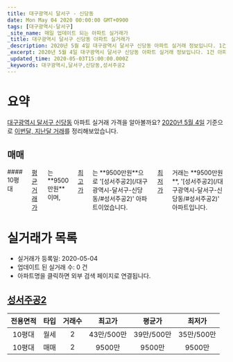 ```yaml
---
title: 대구광역시 달서구 - 신당동
date: Mon May 04 2020 00:00:00 GMT+0900
tags: [대구광역시-달서구]
_site_name: 매일 업데이트 되는 아파트 실거래가
_title: 대구광역시 달서구 신당동 아파트 실거래가
_description: 2020년 5월 4일 대구광역시 달서구 신당동 아파트 실거래 정보입니다. 1건 아파트 정보가 있습니다.
_excerpt: 2020년 5월 4일 대구광역시 달서구 신당동 아파트 실거래 정보입니다. 1건 아파트 정보가 있습니다.
_updated_time: 2020-05-03T15:00:00.000Z
_keywords: 대구광역시,달서구,신당동,성서주공2
---
```





# 요약
<ins>대구광역시 달서구 신당동</ins> 아파트 실거래 가격을 알아볼까요? <ins>2020년 5월 4일</ins> 기준으로 <ins>이번달, 지난달 거래</ins>를 정리해보았습니다.

## 매매
<div class="container">
<div class="twelve columns" markdown="1">
#### 10평대
<ins>평균 거래가</ins>는 **9500만원**이며, <ins>최고가</ins>는 **9500만원**으로 '[성서주공2](/대구광역시-달서구-신당동/#성서주공2)' 아파트이었습니다. <ins>최저가</ins> 거래는 **9500만원**, '[성서주공2](/대구광역시-달서구-신당동/#성서주공2)' 아파트입니다.
</div>
</div>



# 실거래가 목록
- 실거래가 등록일: 2020-05-04
- 업데이트 된 실거래 수: 0 건
- 아파트명을 클릭하면 외부 검색 페이지로 연결됩니다.

## [성서주공2](#성서주공2)

|전용면적|타입|거래수|최고가|평균가|최저가|
|:---:|:---:|:---:|:---:|:---:|:---:|
|10평대|<span class="deal-type-3">월세</span>|2|43만/500만|39만/500만|35만/500만|
|10평대|<span class="deal-type-1">매매</span>|2|9500만|9500만|9500만|

<br/>



